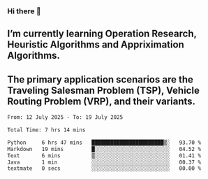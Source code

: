 ### Hi there 👋
## I’m currently learning Operation Research, Heuristic Algorithms and Appriximation Algorithms.
## The primary application scenarios are the Traveling Salesman Problem (TSP), Vehicle Routing Problem (VRP), and their variants.
<!--START_SECTION:waka-->

```txt
From: 12 July 2025 - To: 19 July 2025

Total Time: 7 hrs 14 mins

Python     6 hrs 47 mins   ███████████████████████▒░   93.70 %
Markdown   19 mins         █░░░░░░░░░░░░░░░░░░░░░░░░   04.52 %
Text       6 mins          ▒░░░░░░░░░░░░░░░░░░░░░░░░   01.41 %
Java       1 min           ░░░░░░░░░░░░░░░░░░░░░░░░░   00.37 %
textmate   0 secs          ░░░░░░░░░░░░░░░░░░░░░░░░░   00.00 %
```

<!--END_SECTION:waka-->
<!--
**Bookervsky/Bookervsky** is a ✨ _special_ ✨ repository because its `README.md` (this file) appears on your GitHub profile.

Here are some ideas to get you started:

- 🔭 I’m currently working on ...
- 🌱 I’m currently learning ...
- 👯 I’m looking to collaborate on ...
- 🤔 I’m looking for help with ...
- 💬 Ask me about ...
- 📫 How to reach me: ...
- 😄 Pronouns: ...
- ⚡ Fun fact: ...
-->
